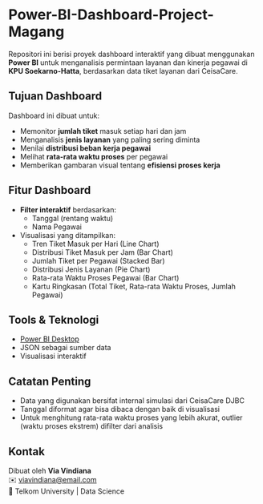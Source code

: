 # Power-BI-Dashboard-Project-Magang

Repositori ini berisi proyek dashboard interaktif yang dibuat menggunakan **Power BI** untuk menganalisis permintaan layanan dan kinerja pegawai di **KPU Soekarno-Hatta**, berdasarkan data tiket layanan dari CeisaCare.

## Tujuan Dashboard

Dashboard ini dibuat untuk:

- Memonitor **jumlah tiket** masuk setiap hari dan jam
- Menganalisis **jenis layanan** yang paling sering diminta
- Menilai **distribusi beban kerja pegawai**
- Melihat **rata-rata waktu proses** per pegawai
- Memberikan gambaran visual tentang **efisiensi proses kerja**

## Fitur Dashboard

- **Filter interaktif** berdasarkan:
  - Tanggal (rentang waktu)
  - Nama Pegawai
- Visualisasi yang ditampilkan:
  - Tren Tiket Masuk per Hari (Line Chart)
  - Distribusi Tiket Masuk per Jam (Bar Chart)
  - Jumlah Tiket per Pegawai (Stacked Bar)
  - Distribusi Jenis Layanan (Pie Chart)
  - Rata-rata Waktu Proses Pegawai (Bar Chart)
  - Kartu Ringkasan (Total Tiket, Rata-rata Waktu Proses, Jumlah Pegawai)

## Tools & Teknologi

- [Power BI Desktop](https://powerbi.microsoft.com/)
- JSON sebagai sumber data
- Visualisasi interaktif

## Catatan Penting

- Data yang digunakan bersifat internal simulasi dari CeisaCare DJBC
- Tanggal diformat agar bisa dibaca dengan baik di visualisasi
- Untuk menghitung rata-rata waktu proses yang lebih akurat, outlier (waktu proses ekstrem) difilter dari analisis

## Kontak

Dibuat oleh **Via Vindiana**  
✉️ viavindiana@email.com  
📍 Telkom University | Data Science

